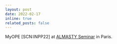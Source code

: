 ```yaml
---
layout: post
date: 2022-02-17
inline: true
related_posts: false
---
```


MyOPE [SCN:INPP22] at <a href="https://www-almasty.lip6.fr/seminar/seminar_2122.html">ALMASTY Seminar</a> in Paris.


